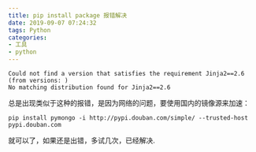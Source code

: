 ```yaml
---
title: pip install package 报错解决
date: 2019-09-07 07:24:32
tags: Python
categories: 
- 工具
- python
---
```


```
Could not find a version that satisfies the requirement Jinja2==2.6 (from versions: )
No matching distribution found for Jinja2==2.6
```
<!--more-->
总是出现类似于这种的报错，是因为网络的问题，要使用国内的镜像源来加速：
```
pip install pymongo -i http://pypi.douban.com/simple/ --trusted-host pypi.douban.com
```
就可以了，如果还是出错，多试几次，已经解决.